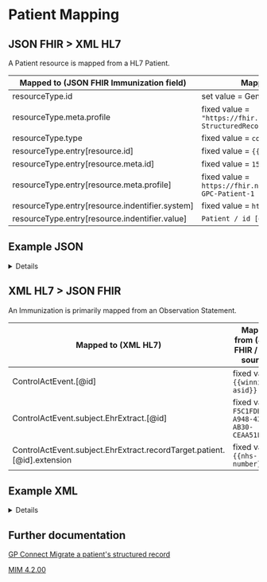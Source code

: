 # Patient Mapping

## JSON FHIR > XML HL7

A Patient resource is mapped from a HL7 Patient.

| Mapped to (JSON FHIR Immunization field)        | Mapped from (XML HL7 / other source)                                                              |
|-------------------------------------------------|---------------------------------------------------------------------------------------------------|
| resourceType.id                                 | set value = Generated GUID                                                                        |
| resourceType.meta.profile                       | fixed value = `"https://fhir.nhs.uk/STU3/StructureDefinition/GPConnect-StructuredRecord-Bundle-1"`|
| resourceType.type                               | fixed value = `collection`                                                                        |
| resourceType.entry[resource.id]                 | fixed value = `{{nhs-number}}`                                                                    |
| resourceType.entry[resource.meta.id]            | fixed value = `1521806400000`                                                                     |
| resourceType.entry[resource.meta.profile]       | fixed value = `https://fhir.nhs.uk/STU3/StructureDefinition/CareConnect-GPC-Patient-1`            |
| resourceType.entry[resource.indentifier.system] | fixed value = `https://fhir.nhs.uk/Id/nhs-number`                                                 |
| resourceType.entry[resource.indentifier.value]  | `Patient / id [@extension]`                                                                       |


## Example JSON

<details>
```
{
    "resource": {
        "resourceType": "Patient",
        "id": "82c11ce2-7d9f-49a7-930b-0a195e1e9775",
        "meta": {
            "versionId": "1521806400000",
            "profile": [
                "https://fhir.nhs.uk/STU3/StructureDefinition/CareConnect-GPC-Patient-1"
            ]
        },
        "identifier": [
            {
                "system": "https://fhir.nhs.uk/Id/nhs-number",
                "value": "5538824210"
            }
        ],
    }
}
```
</details>


## XML HL7 > JSON FHIR

An Immunization is primarily mapped from an Observation Statement.

| Mapped to (XML HL7)                                                      | Mapped from (JSON FHIR / other source )              |
|--------------------------------------------------------------------------|------------------------------------------------------|
| ControlActEvent.[@id]                                                    | fixed value = `{{winning-asid}}`                     |
| ControlActEvent.subject.EhrExtract.[@id]                                 | fixed value = `F5C1FDBB-A948-43BB-AB30-CEAA51FC0CC0` |
| ControlActEvent.subject.EhrExtract.recordTarget.patient.[@id].extension  | fixed value = `{{nhs-number}}`                       |

## Example XML

<details>

```
<ControlActEvent classCode="CACT" moodCode="EVN">
        <author1 typeCode="AUT">
            <AgentSystemSDS classCode="AGNT">
                <agentSystemSDS classCode="DEV" determinerCode="INSTANCE">
                    <id root="1.2.826.0.1285.0.2.0.107" extension="{{winning-asid}}" />
                </agentSystemSDS>
            </AgentSystemSDS>
        </author1>
        <subject typeCode="SUBJ" contextConductionInd="false">
            <EhrExtract classCode="EXTRACT" moodCode="EVN">
                <id root="F5C1FDBB-A948-43BB-AB30-CEAA51FC0CC0" />
                <statusCode code="COMPLETE" />
                <availabilityTime value="20200101010101" />
                <recordTarget typeCode="RCT">
                    <patient classCode="PAT">
                        <id root="2.16.840.1.113883.2.1.4.1" extension="{{nhs-number}}" />
                    </patient>
                </recordTarget>
```
</details>

## Further documentation

[GP Connect Migrate a patient's structured record](https://developer.nhs.uk/apis/gpconnect-1-6-0/accessrecord_structured_development_migrate_patient_record.html)

[MIM 4.2.00](https://data.developer.nhs.uk/dms/mim/4.2.00/Index.htm) 
